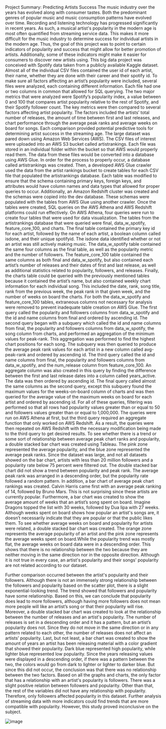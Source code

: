 Project Summary: Predicting Artists Success
The music industry over the years has evolved along with consumer tastes. Both the predominant genres of popular music and music consumption patterns have evolved over time. Recording and listening technology has progressed significantly in recent years. As such, a musical artist's popularity in the modern age is most often quantified from streaming service data. This makes it more difficult for the music industry to determine success for individual artists in the modern age. Thus, the goal of this project was to point to certain indicators of popularity and success that might allow for better promotion of artists. Additionally, some of these indicators might make it easier for consumers to discover new artists using.
This big data project was conceived with Spotify data taken from a publicly available Kaggle dataset. Almost all of the individual CSV files contained the user id of each artist, their name, whether they are done with their career and their spotify id. To make sure all factors affecting an artist’s popularity were included, several files were analyzed, each containing different information. Each file had one or two columns in common that allowed for SQL querying. The two major metrics that were analyzed were Spotify’s popularity index, a value between 0 and 100 that compares artist popularity relative to the rest of Spotify, and their Spotify follower count. The key metrics were then compared to several factors affecting artist popularity. The factors included the artists’ total number of releases, the amount of time between first and last releases, and chart performance through the average peak ranks and average weeks on board for songs. Each comparison provided potential predictive tools for determining artist success in the streaming age. 
The large dataset was pared down using Amazon Web Services (AWS). The CSV files of interest were uploaded into an AWS S3 bucket called artistrankings. Each file was stored in an individual folder within the bucket so that AWS would properly read them. The data from these files would be converted into a database using AWS Glue. In order for the process to properly occur, a database called artistrankings was created. Then, a developed AWS Glue crawler used the data from the artist rankings bucket to create tables for each CSV file that populated the artistrankings database. Each table was modified to ensure that the schema containing primary keys, foreign keys, and attributes would have column names and data types that allowed for proper queries to occur. Additionally, an Amazon Redshift cluster was created and the schemas were copied into the dev database. These schemas were populated with the tables from AWS Glue using another crawler. Once the tables were created, SQL queries on the AWS Athena and AWS Redshift platforms could run effectively.
On AWS Athena, four queries were run to create four tables that were used for data visualization. The tables from the artistrankings database that were queried were final, data_w_spotify, feature_core_100, and charts. The final table contained the primary key id for each artist, followed by the name of each artist, a boolean column called isdone, and their unique spotifyid. The isdone data identified whether or not an artist was still actively making music. The data_w_spotify table contained the same four columns as the final table, as well as the popularity metric and the number of followers. The feature_core_100 table contained the same columns as both final and data_w_spotify, but also contained each artist’s number of releases and their dates of first and last release, as well as additional statistics related to popularity, followers, and releases. Finally, the charts table could be queried with the previously mentioned tables because it contained the artist’s name, but also contained weekly chart information for each individual song. This included the date, rank, song title, rank from the previous week, the peak rank in that given week, and the number of weeks on board the charts. For both the data_w_spotify and feature_core_100 tables, extraneous columns not necessary for analysis were removed to prevent inadequate table creation on AWS Glue.
The first query called the popularity and followers columns from data_w_spotify and the id and name columns from final and ordered by ascending id. The second query began with a subquery which called the id and name columns from final, the popularity and followers columns from data_w_spotify, the song column from charts, and performed an aggregation of the minimum values for peak-rank. This aggregation was performed to find the highest chart positions for each song. The subquery was then queried to produce the average peak rank values for each artist in a new column called avg-peak-rank and ordered by ascending id. The third query called the id and name columns from final, the popularity and followers columns from data_w_spotify, and the num_release column from feature_core_100. An aggregate column was also created in this query by finding the difference between the first and last release dates into a column called years_active. The data was then ordered by ascending id. The final query called almost the same columns as the second query, except this subquery found the maximum values for the weeks-on-board column of charts and was then queried for the average value of the maximum weeks on board for each artist and ordered by ascending id. For all of these queries, filtering was performed so that all rows had popularity values greater than or equal to 50 and followers values greater than or equal to 1,000,000. The queries were run on AWS Athena at first, but the third query required an aggregate function that only worked on AWS Redshift. As a result, the queries were then repeated on AWS Redshift with the necessary modification being made to the third query to get desired results.
To see whether there is a trend or some sort of relationship between average peak chart ranks and popularity,  a double stacked bar chart was created using Tableau. The pink zone represented the average popularity, and the blue zone represented the average peak ranks. Since the dataset was large, and not all datasets showed on the bar chart, artists with less than 20 million followers and a popularity rate below 75 percent were filtered out. The double stacked bar chart did not show a trend between popularity and peak rank. The average peak rank was arranged in a descending order, but the popularity rate followed a random pattern. In addition, a bar chart of average peak chart rankings was created. Calvin Harris came first with an average peak ranking of 14, followed by Bruno Mars. This is not surprising since these artists are currently popular. 
Furthermore, a bar chart was created to show the average amount of weeks that an artist’s song spent on board. Imagine Dragons topped the list with 30 weeks, followed by Dua lipa with 27 weeks. Although weeks spent on board shows how popular an artist's songs are, it doesn’t necessarily indicate that they are popular or that the public likes them. To see whether average weeks on board and popularity for artists were related, a double stacked bar chart was created. The orange zone represents the average popularity of an artist and the pink zone represents the average weeks spent on board.While the popularity trend was mostly flat, the average weeks on board data were in a descending order. This shows that there is no relationship between the two because they are neither moving in the same direction nor in the opposite direction. Although it is not true in every case, an artist's popularity and their songs' popularity are not related according to our dataset. 
	
Further comparison occurred between the artist's popularity and their followers. Although there is not an immensely strong relationship between the followers and popularity based on the scatter plot, there is a slight exponential-looking trend. The trend showed that followers and popularity have some relationship. Based on this, we can conclude that popularity does lead to more followers, although having more followers does not mean more people will like an artist’s song or that their popularity will rise. 
Moreover, a double stacked bar chart was created to look at the relationship between the number of releases and an artist's popularity. The number of releases is set in a descending order and it has a pattern, but an artist’s popularity does not. Since they do not move in the same direction or in any pattern related to each other, the number of releases does not affect an artists’ popularity. Last, but not least, a bar chart was created to show the amount of years an artist has been releasing material with a color gradient that showed their popularity. Dark blue represented high popularity, while lighter blue represented low popularity. Since the years releasing values were displayed in a descending order, if there was a pattern between the two, the colors would go from dark to lighter or lighter to darker blue. But since this did not occur, the conclusion was that there was no relationship between the two factors.
Based on all the graphs and charts, the only factor that has a relationship with an artist's popularity is followers. There was a slight positive relation between followers and popularity. Other than that, the rest of the variables did not have any relationship with popularity. Therefore, only followers affected popularity in this dataset. Further analysis of streaming data with more indicators could find trends that are more compatible with popularity. However, this study proved inconclusive on the subject.

![image](https://github.com/ruthiang/Ruth-Iang/assets/98433448/e4abd0cd-11c8-4f5d-a06d-a740cef7f2b1)
